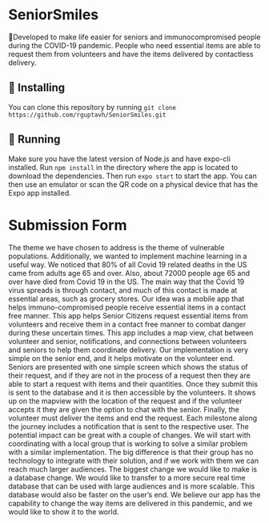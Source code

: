 # SeniorSmiles
:older_man:Developed to make life easier for seniors and immunocompromised people during the COVID-19 pandemic. People who need essential items are able to request them from volunteers and have the items delivered by contactless delivery. 
## 🚀 Installing
You can clone this repository by running `git clone https://github.com/rguptavh/SeniorSmiles.git`
## 🏃‍  Running
Make sure you have the latest version of Node.js and have expo-cli installed. Run `npm install` in the directory where the app is located to download the dependencies. Then run `expo start` to start the app. You can then use an emulator or scan the QR code on a physical device that has the Expo app installed.

# Submission Form
The theme we have chosen to address is the theme of vulnerable populations. Additionally, we wanted to implement machine learning in a useful way. We noticed that 80% of all Covid 19 related deaths in the US came from adults age 65 and over. Also, about 72000 people age 65 and over have died from Covid 19 in the US. The main way that the Covid 19 virus spreads is through contact, and much of this contact is made at essential areas, such as grocery stores. Our idea was a mobile app that helps immuno-compromised people receive essential items in a contact free manner. This app helps Senior Citizens request essential items from volunteers and receive them in a contact free manner to combat danger during these uncertain times. This app includes a map view, chat between volunteer and senior, notifications, and connections between volunteers and seniors to help them coordinate delivery. Our implementation is very simple on the senior end, and it helps motivate on the volunteer end. Seniors are presented with one simple screen which shows the status of their request, and if they are not in the process of a request then they are able to start a request with items and their quantities. Once they submit this is sent to the database and it is then accessible by the volunteers. It shows up on the mapview with the location of the request and if the volunteer accepts it they are given the option to chat with the senior. Finally, the volunteer must deliver the items and end the request. Each milestone along the journey includes a notification that is sent to the respective user. The potential impact can be great with a couple of changes. We will start with coordinating with a local group that is working to solve a similar problem with a similar implementation. The big difference is that their group has no technology to integrate with their solution, and if we work with them we can reach much larger audiences. The biggest change we would like to make is a database change. We would like to transfer to a more secure real time database that can be used with large audiences and is more scalable. This database would also be faster on the user’s end. We believe our app has the capability to change the way items are delivered in this pandemic, and we would like to show it to the world.
